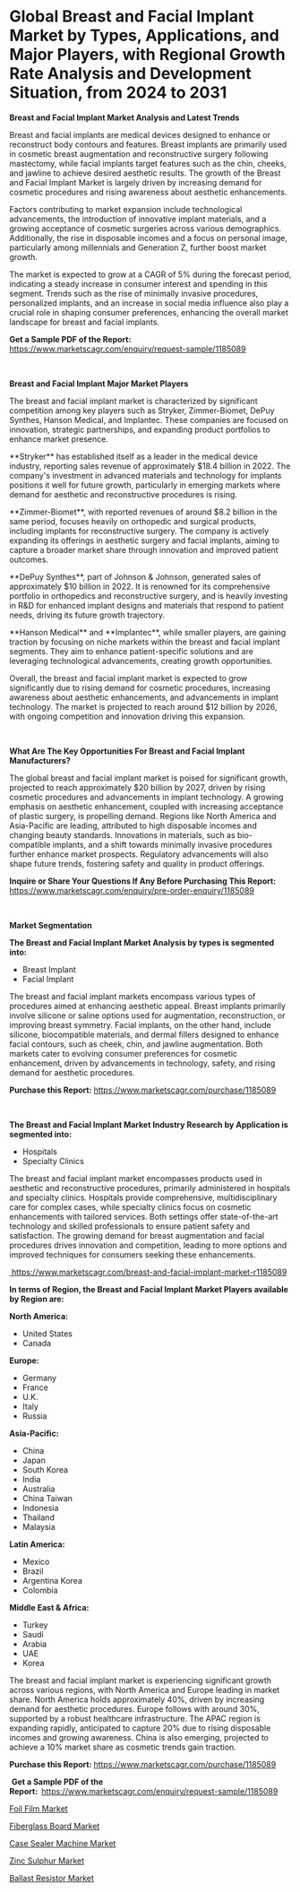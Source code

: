 <p><h1>Global Breast and Facial Implant Market by Types, Applications, and Major Players, with Regional Growth Rate Analysis and Development Situation, from 2024 to 2031</h1></p><p><strong>Breast and Facial Implant Market Analysis and Latest Trends</strong></p>
<p><p>Breast and facial implants are medical devices designed to enhance or reconstruct body contours and features. Breast implants are primarily used in cosmetic breast augmentation and reconstructive surgery following mastectomy, while facial implants target features such as the chin, cheeks, and jawline to achieve desired aesthetic results. The growth of the Breast and Facial Implant Market is largely driven by increasing demand for cosmetic procedures and rising awareness about aesthetic enhancements. </p><p>Factors contributing to market expansion include technological advancements, the introduction of innovative implant materials, and a growing acceptance of cosmetic surgeries across various demographics. Additionally, the rise in disposable incomes and a focus on personal image, particularly among millennials and Generation Z, further boost market growth. </p><p>The market is expected to grow at a CAGR of 5% during the forecast period, indicating a steady increase in consumer interest and spending in this segment. Trends such as the rise of minimally invasive procedures, personalized implants, and an increase in social media influence also play a crucial role in shaping consumer preferences, enhancing the overall market landscape for breast and facial implants.</p></p>
<p><strong>Get a Sample PDF of the Report:&nbsp;</strong> <a href="https://www.marketscagr.com/enquiry/request-sample/1185089?utm_campaign=1740&utm_medium=2&utm_source=Github&utm_content=ia&utm_term=22102024&utm_id=breast-and-facial-implant">https://www.marketscagr.com/enquiry/request-sample/1185089</a></p>
<p>&nbsp;</p>
<p><strong>Breast and Facial Implant Major Market Players</strong></p>
<p><p>The breast and facial implant market is characterized by significant competition among key players such as Stryker, Zimmer-Biomet, DePuy Synthes, Hanson Medical, and Implantec. These companies are focused on innovation, strategic partnerships, and expanding product portfolios to enhance market presence.</p><p>**Stryker** has established itself as a leader in the medical device industry, reporting sales revenue of approximately $18.4 billion in 2022. The company's investment in advanced materials and technology for implants positions it well for future growth, particularly in emerging markets where demand for aesthetic and reconstructive procedures is rising.</p><p>**Zimmer-Biomet**, with reported revenues of around $8.2 billion in the same period, focuses heavily on orthopedic and surgical products, including implants for reconstructive surgery. The company is actively expanding its offerings in aesthetic surgery and facial implants, aiming to capture a broader market share through innovation and improved patient outcomes.</p><p>**DePuy Synthes**, part of Johnson & Johnson, generated sales of approximately $10 billion in 2022. It is renowned for its comprehensive portfolio in orthopedics and reconstructive surgery, and is heavily investing in R&D for enhanced implant designs and materials that respond to patient needs, driving its future growth trajectory.</p><p>**Hanson Medical** and **Implantec**, while smaller players, are gaining traction by focusing on niche markets within the breast and facial implant segments. They aim to enhance patient-specific solutions and are leveraging technological advancements, creating growth opportunities.</p><p>Overall, the breast and facial implant market is expected to grow significantly due to rising demand for cosmetic procedures, increasing awareness about aesthetic enhancements, and advancements in implant technology. The market is projected to reach around $12 billion by 2026, with ongoing competition and innovation driving this expansion.</p></p>
<p>&nbsp;</p>
<p><strong>What Are The Key Opportunities For Breast and Facial Implant Manufacturers?</strong></p>
<p><p>The global breast and facial implant market is poised for significant growth, projected to reach approximately $20 billion by 2027, driven by rising cosmetic procedures and advancements in implant technology. A growing emphasis on aesthetic enhancement, coupled with increasing acceptance of plastic surgery, is propelling demand. Regions like North America and Asia-Pacific are leading, attributed to high disposable incomes and changing beauty standards. Innovations in materials, such as bio-compatible implants, and a shift towards minimally invasive procedures further enhance market prospects. Regulatory advancements will also shape future trends, fostering safety and quality in product offerings.</p></p>
<p><strong>Inquire or Share Your Questions If Any Before Purchasing This Report:</strong> <a href="https://www.marketscagr.com/enquiry/pre-order-enquiry/1185089?utm_campaign=1740&utm_medium=2&utm_source=Github&utm_content=ia&utm_term=22102024&utm_id=breast-and-facial-implant">https://www.marketscagr.com/enquiry/pre-order-enquiry/1185089</a></p>
<p>&nbsp;</p>
<p><strong>Market Segmentation</strong></p>
<p><strong>The Breast and Facial Implant Market Analysis by types is segmented into:</strong></p>
<p><ul><li>Breast Implant</li><li>Facial Implant</li></ul></p>
<p><p>The breast and facial implant markets encompass various types of procedures aimed at enhancing aesthetic appeal. Breast implants primarily involve silicone or saline options used for augmentation, reconstruction, or improving breast symmetry. Facial implants, on the other hand, include silicone, biocompatible materials, and dermal fillers designed to enhance facial contours, such as cheek, chin, and jawline augmentation. Both markets cater to evolving consumer preferences for cosmetic enhancement, driven by advancements in technology, safety, and rising demand for aesthetic procedures.</p></p>
<p><strong>Purchase this Report:&nbsp;</strong><a href="https://www.marketscagr.com/purchase/1185089?utm_campaign=1740&utm_medium=2&utm_source=Github&utm_content=ia&utm_term=22102024&utm_id=breast-and-facial-implant">https://www.marketscagr.com/purchase/1185089</a></p>
<p>&nbsp;</p>
<p><strong>The Breast and Facial Implant Market Industry Research by Application is segmented into:</strong></p>
<p><ul><li>Hospitals</li><li>Specialty Clinics</li></ul></p>
<p><p>The breast and facial implant market encompasses products used in aesthetic and reconstructive procedures, primarily administered in hospitals and specialty clinics. Hospitals provide comprehensive, multidisciplinary care for complex cases, while specialty clinics focus on cosmetic enhancements with tailored services. Both settings offer state-of-the-art technology and skilled professionals to ensure patient safety and satisfaction. The growing demand for breast augmentation and facial procedures drives innovation and competition, leading to more options and improved techniques for consumers seeking these enhancements.</p></p>
<p><a href="https://www.marketscagr.com/breast-and-facial-implant-market-r1185089?utm_campaign=1740&utm_medium=2&utm_source=Github&utm_content=ia&utm_term=22102024&utm_id=breast-and-facial-implant">&nbsp;https://www.marketscagr.com/breast-and-facial-implant-market-r1185089</a></p>
<p><strong>In terms of Region, the Breast and Facial Implant Market Players available by Region are:</strong></p>
<p>
    <p> <strong> North America: </strong>
        <ul>
            <li>United States</li>
            <li>Canada</li>
        </ul>
        </p> 
    <p> <strong> Europe: </strong>
        <ul>
            <li>Germany</li>
            <li>France</li>
            <li>U.K.</li>
            <li>Italy</li>
            <li>Russia</li>
        </ul>
        </p> 
    <p> <strong> Asia-Pacific: </strong>
        <ul>
            <li>China</li>
            <li>Japan</li>
            <li>South Korea</li>
            <li>India</li>
            <li>Australia</li>
            <li>China Taiwan</li>
            <li>Indonesia</li>
            <li>Thailand</li>
            <li>Malaysia</li>
        </ul>
        </p> 
    <p> <strong> Latin America: </strong>
        <ul>
            <li>Mexico</li>
            <li>Brazil</li>
            <li>Argentina Korea</li>
            <li>Colombia</li>
        </ul>
        </p> 
    <p> <strong> Middle East & Africa: </strong>
        <ul>
            <li>Turkey</li>
            <li>Saudi</li>
            <li>Arabia</li>
            <li>UAE</li>
            <li>Korea</li>
        </ul>
    </p>
    </p>
<p><p>The breast and facial implant market is experiencing significant growth across various regions, with North America and Europe leading in market share. North America holds approximately 40%, driven by increasing demand for aesthetic procedures. Europe follows with around 30%, supported by a robust healthcare infrastructure. The APAC region is expanding rapidly, anticipated to capture 20% due to rising disposable incomes and growing awareness. China is also emerging, projected to achieve a 10% market share as cosmetic trends gain traction.</p></p>
<p><strong>Purchase this Report: </strong><a href="https://www.marketscagr.com/purchase/1185089?utm_campaign=1740&utm_medium=2&utm_source=Github&utm_content=ia&utm_term=22102024&utm_id=breast-and-facial-implant">https://www.marketscagr.com/purchase/1185089</a></p>
<p>&nbsp;<strong>Get a Sample PDF of the Report:&nbsp;&nbsp;</strong><a href="https://www.marketscagr.com/enquiry/request-sample/1185089?utm_campaign=1740&utm_medium=2&utm_source=Github&utm_content=ia&utm_term=22102024&utm_id=breast-and-facial-implant">https://www.marketscagr.com/enquiry/request-sample/1185089</a></p>
<p><strong></strong></p>
<p><p><a href="https://www.linkedin.com/pulse/foil-film-revenue-growth-report-2024-2031-vector-bureau-2zitc?utm_campaign=1740&utm_medium=2&utm_source=Github&utm_content=ia&utm_term=22102024&utm_id=breast-and-facial-implant">Foil Film Market</a></p><p><a href="https://www.linkedin.com/pulse/global-fiberglass-board-market-focus-product-type-2-crg2c?utm_campaign=1740&utm_medium=2&utm_source=Github&utm_content=ia&utm_term=22102024&utm_id=breast-and-facial-implant">Fiberglass Board Market</a></p><p><a href="https://www.linkedin.com/pulse/case-sealer-machine-market-dynamics-application-types-7sb5c?utm_campaign=1740&utm_medium=2&utm_source=Github&utm_content=ia&utm_term=22102024&utm_id=breast-and-facial-implant">Case Sealer Machine Market</a></p><p><a href="https://www.linkedin.com/pulse/analyzing-zinc-sulphur-market-dynamics-growth-drivers-forecasted-ezsjc?utm_campaign=1740&utm_medium=2&utm_source=Github&utm_content=ia&utm_term=22102024&utm_id=breast-and-facial-implant">Zinc Sulphur Market</a></p><p><a href="https://www.linkedin.com/pulse/ballast-resistor-market-evolution-future-outlook-forecasting-yiaqc?utm_campaign=1740&utm_medium=2&utm_source=Github&utm_content=ia&utm_term=22102024&utm_id=breast-and-facial-implant">Ballast Resistor Market</a></p></p>